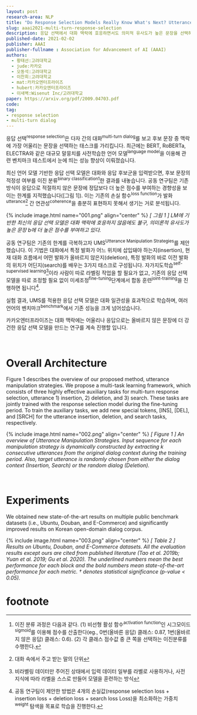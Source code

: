 ```yaml
---
layout: post
research-area: NLP
title: "Do Response Selection Models Really Know What's Next? Utterance Manipulation Strategies for Multi-turn Response Selection"
slug: aaai2021-multi-turn-response-selection
description: 응답 선택에서 대화 맥락에 호응하면서도 의미적 유사도가 높은 문장을 선택하는 기법 'UMS' 제안
published-date: 2021-02-02
publisher: AAAI
publisher-fullname : Association for Advancement of AI (AAAI)
authors:
  - 황태선:고려대학교
  - jude:카카오
  - 오동석:고려대학교
  - 이찬희:고려대학교
  - mat:카카오엔터프라이즈
  - hubert:카카오엔터프라이즈
  - 이새벽:Wisenut Inc/고려대학교
paper: https://arxiv.org/pdf/2009.04703.pdf
code:
tag:
- response selection
- multi-turn dialog
---
```


응답 선택<sup>response selection</sup>은 다자 간의 대화<sup>multi-turn dialog</sup>를 보고 후보 문장 중 맥락에 가장 어울리는 문장을 선택하는 태스크를 가리킵니다. 최근에는 BERT, RoBERTa, ELECTRA와 같은 대규모 말뭉치를 사전학습한 언어 모델<sup>language model</sup>을 이용해 관련 벤치마크 테스트에서 눈에 띄는 성능 향상이 이뤄졌습니다.

최신 언어 모델 기반한 응답 선택 모델은 대화와 응답 후보군을 입력받으면, 후보 문장의 적정성 여부를 이진 분류<sup>binary classification</sup>[^1]한 결과를 내놓습니다. 공동 연구팀은 기존 방식이 응답으로 적절하지 않은 문장에 정답보다 더 높은 점수를 부여하는 경향성을 보이는 한계를 지적했습니다([그림 1]). 이는 기존의 손실 함수<sup>loss function</sup>가 발화<sup>utterance</sup>[^2] 간 연관성<sup>coherence</sup>을 충분히 표현하지 못해서 생기는 거로 분석됩니다.

[^1]: 이진 분류 과정은 다음과 같다. (1) 비선형 활성 함수<sup>activation function</sup>인 시그모이드<sup>sigmoid</sup>를 이용해 점수를 산출한다(eg., 0번(올바른 응답) 클래스: 0.87, 1번(올바르지 않은 응답) 클래스: 0.6). (2) 각 클래스 점수값 중 큰 쪽을 선택하는 이진분류를 수행한다.

[^2]: 대화 속에서 주고 받는 말의 단위

{% include image.html name="001.png" align="center" %}
<em>[ 그림 1 ] LM에 기반한 최신의 응답 선택 모델은 대화 맥락에 호응하지 않음에도 불구, 의미론적 유사도가 높은 문장 b에 더 높은 점수를 부여하고 있다.</em>

공동 연구팀은 기존의 한계를 극복하고자 UMS<sup>Utterance Manipulation Strategies</sup>를 제안했습니다. 이 기법은 대화에서 특정 발화가 어느 위치에 삽입돼야 하는지(insertion), 현재 대화 흐름에서 어떤 발화가 올바르지 않은지(deletion), 특정 발화의 바로 이전 발화의 위치가 어딘지(search)를 배우는 3가지 태스크로 구성됩니다. 자가지도학습<sup>self-supervised learning</sup>[^3]이라 사람이 따로 라벨링 작업을 할 필요가 없고, 기존의 응답 선택 모델을 따로 조정할 필요 없이 미세조정<sup>fine-tuning</sup>단계에서 합동 훈련<sup>joint-training</sup>을 진행하면 됩니다[^4].

[^3]: 비라벨링 데이터만 주어진 상태에서 입력 데이터 일부를 라벨로 사용하거나, 사전 지식에 따라 라벨을 스스로 만들어 모델을 훈련하는 방식

[^4]: 공동 연구팀이 제안한 방법은 4개의 손실값(response selection loss + insertion loss + deletion loss + search loss Loss)을 최소화하는 가중치<sup>weight</sup> 탐색을 목표로 학습을 진행한다.

실험 결과, UMS를 적용한 응답 선택 모델은 대화 일관성을 효과적으로 학습하며, 여러 언어의 벤치마크<sup>benchmark</sup>에서 기존 성능을 크게 넘어섰습니다.

카카오엔터프라이즈는 대화 맥락에는 어울리나 응답으로는 올바르지 않은 문장에 더 강건한 응답 선택 모델을 만드는 연구를 계속 진행할 입니다.

<br/>

# Overall Architecture

Figure 1 describes the overview of our proposed method, utterance manipulation strategies. We propose a multi-task learning framework, which consists of three highly effective auxiliary tasks for multi-turn response selection, utterance 1) insertion, 2) deletion, and 3) search. These tasks are jointly trained with the response selection model during the fine-tuning period. To train the auxiliary tasks, we add new special tokens, [INS], [DEL], and [SRCH] for the utterance insertion, deletion, and search tasks, respectively.


{% include image.html name="002.png" align="center" %}
<em>[ Figure 1 ] An overview of Utterance Manipulation Strategies. Input sequence for each manipulation strategy is dynamically constructed by extracting k consecutive utterances from the original dialog context during the training period. Also, target utterance is randomly chosen from either the dialog context (Insertion, Search) or the random dialog (Deletion).</em>

<br/>

# Experiments

We obtained new state-of-the-art results on multiple public benchmark datasets (i.e., Ubuntu, Douban, and E-Commerce) and significantly improved results on Korean open-domain dialog corpus.

{% include image.html name="003.png" align="center" %}
<em>[ Table 2 ] Results on Ubuntu, Douban, and E-Commerce datasets. All the evaluation results except ours are cited from published literature (Tao et al. 2019b; Yuan et al. 2019; Gu et al. 2020). The underlined numbers mean the best performance for each block and the bold numbers mean state-of-the-art performance for each metric. † denotes statistical significance (p-value < 0.05).</em>

# footnote
